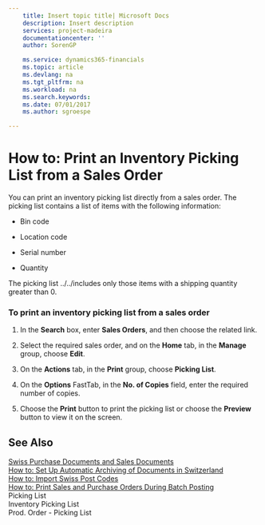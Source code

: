 ```yaml
---
    title: Insert topic title| Microsoft Docs
    description: Insert description
    services: project-madeira
    documentationcenter: ''
    author: SorenGP

    ms.service: dynamics365-financials
    ms.topic: article
    ms.devlang: na
    ms.tgt_pltfrm: na
    ms.workload: na
    ms.search.keywords:
    ms.date: 07/01/2017
    ms.author: sgroespe

---
```

# How to: Print an Inventory Picking List from a Sales Order
You can print an inventory picking list directly from a sales order. The picking list contains a list of items with the following information:  
  
-   Bin code  
  
-   Location code  
  
-   Serial number  
  
-   Quantity  
  
 The picking list ../../includes only those items with a shipping quantity greater than 0.  
  
### To print an inventory picking list from a sales order  
  
1.  In the **Search** box, enter **Sales Orders**, and then choose the related link.  
  
2.  Select the required sales order, and on the **Home** tab, in the **Manage** group, choose **Edit**.  
  
3.  On the **Actions** tab, in the **Print** group, choose **Picking List**.  
  
4.  On the **Options** FastTab, in the **No. of Copies** field, enter the required number of copies.  
  
5.  Choose the **Print** button to print the picking list or choose the **Preview** button to view it on the screen.  
  
## See Also  
 [Swiss Purchase Documents and Sales Documents](swiss-purchase-documents-and-sales-documents.md)   
 [How to: Set Up Automatic Archiving of Documents in Switzerland](how-to-set-up-automatic-archiving-of-documents-in-switzerland.md)   
 [How to: Import Swiss Post Codes](how-to-import-swiss-post-codes.md)   
 [How to: Print Sales and Purchase Orders During Batch Posting](how-to-print-sales-and-purchase-orders-during-batch-posting.md)   
 Picking List   
 Inventory Picking List   
 Prod. Order - Picking List